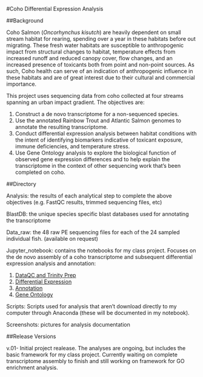 #Coho Differential Expression Analysis


##Background

Coho Salmon (_Oncorhynchus kisutch_) are heavily dependent on small stream habitat for rearing, spending over a year in these habitats before out migrating. These fresh water habitats are susceptible to anthropogenic impact from structural changes to habitat, temperature effects from increased runoff and reduced canopy cover, flow changes, and an increased presence of toxicants both from point and non-point sources. As such, Coho health can serve of an indication of anthropogenic influence in these habitats and are of great interest due to their cultural and commercial importance. 

This project uses sequencing data from coho collected at four streams spanning an urban impact gradient. The objectives are:

1. Construct a de novo transcriptome for a non-sequenced species.
2. Use the annotated Rainbow Trout and Atlantic Salmon genomes to annotate the	resulting transcriptome.
3. Conduct differential expression analysis between habitat conditions with the intent of identifying biomarkers indicative of toxicant exposure, immune deficiencies, and temperature stress.
4. Use Gene Ontology analysis to explore the biological function of observed gene expression differences and to help explain the transcriptome in the context of other sequencing work that’s been completed on coho. 


##Directory 

Analysis: the results of each analytical step to complete the above objectives (e.g. FastQC results, trimmed sequencing files, etc)

BlastDB: the unique species specific blast databases used for annotating the transcriptome 

Data_raw: the 48 raw PE sequencing files for each of the 24 sampled individual fish. (available on request)

Jupyter_notebook: contains the notebooks for my class project. Focuses on the de novo assembly of a coho transcriptome and subsequent differential expression analysis and annotation:

1. [DataQC and Trinity Prep](https://github.com/aspanjer/RNAseq_Coho/blob/master/jupyter_notebooks/1.%20DataQC%20and%20Trinity%20Prep.ipynb)
2. [Differential Expression](https://github.com/aspanjer/RNAseq_Coho/blob/master/jupyter_notebooks/2.%20Differential%20Expression.ipynb)
3. [Annotation](https://github.com/aspanjer/RNAseq_Coho/blob/master/jupyter_notebooks/3.Annotation.ipynb)
4. [Gene Ontology](http://localhost:8888/notebooks/RNAseq_Coho/jupyter_notebooks/4.%20Gene%20Ontology%20Enrichment%20Analysis.ipynb)

Scripts: Scripts used for analysis that aren’t download directly to my computer through Anaconda (these will be documented in my notebook).

Screenshots: pictures for analysis documentation

##Release Versions

v.01- Initial project realease. The analyses are ongoing, but includes the basic framework for my class project. Currently waiting on complete transcriptome assembly to finish and still working on framework for GO enrichment analysis. 
 
